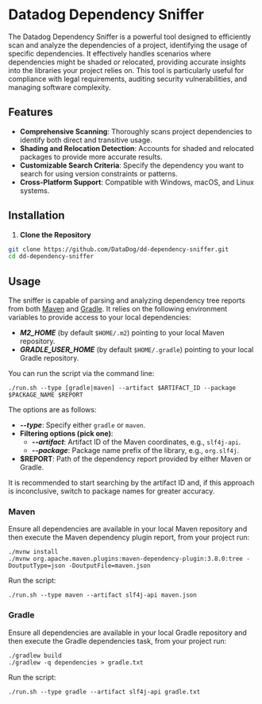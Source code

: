 # Datadog Dependency Sniffer

The Datadog Dependency Sniffer is a powerful tool designed to efficiently scan and analyze the dependencies of a
project, identifying the usage of specific dependencies. It effectively handles scenarios where dependencies might be
shaded or relocated, providing accurate insights into the libraries your project relies on. This tool is particularly
useful for compliance with legal requirements, auditing security vulnerabilities, and managing software complexity.

## Features

- **Comprehensive Scanning**: Thoroughly scans project dependencies to identify both direct and transitive usage.
- **Shading and Relocation Detection**: Accounts for shaded and relocated packages to provide more accurate results.
- **Customizable Search Criteria**: Specify the dependency you want to search for using version constraints or patterns.
- **Cross-Platform Support**: Compatible with Windows, macOS, and Linux systems.

## Installation

1. **Clone the Repository**

```bash
git clone https://github.com/DataDog/dd-dependency-sniffer.git
cd dd-dependency-sniffer
```

## Usage

The sniffer is capable of parsing and analyzing dependency tree reports from
both [Maven](https://maven.apache.org/plugins/maven-dependency-plugin/tree-mojo.html)
and [Gradle](https://docs.gradle.org/current/userguide/viewing_debugging_dependencies.html). It relies on the following
environment variables to provide access to your local dependencies:

- **_M2_HOME_** (by default `$HOME/.m2`) pointing to your local Maven repository.
- **_GRADLE_USER_HOME_** (by default `$HOME/.gradle`) pointing to your local Gradle repository.

You can run the script via the command line:

```shell
./run.sh --type [gradle|maven] --artifact $ARTIFACT_ID --package $PACKAGE_NAME $REPORT
```

The options are as follows:

- **_--type_**: Specify either `gradle` or `maven`.
- **Filtering options (pick one)**:
    - **_--artifact_**: Artifact ID of the Maven coordinates, e.g., `slf4j-api`.
    - **_--package_**: Package name prefix of the library, e.g., `org.slf4j`.
- **$REPORT**: Path of the dependency report provided by either Maven or Gradle.

It is recommended to start searching by the artifact ID and, if this approach is inconclusive, switch to package names
for greater accuracy.

### Maven

Ensure all dependencies are available in your local Maven repository and then execute the Maven dependency plugin
report, from your project run:

```shell
./mvnw install
./mvnw org.apache.maven.plugins:maven-dependency-plugin:3.8.0:tree -DoutputType=json -DoutputFile=maven.json
```

Run the script:

```shell
./run.sh --type maven --artifact slf4j-api maven.json
```

### Gradle

Ensure all dependencies are available in your local Gradle repository and then execute the Gradle dependencies task,
from your project run:

```shell
./gradlew build
./gradlew -q dependencies > gradle.txt
```

Run the script:

```shell
./run.sh --type gradle --artifact slf4j-api gradle.txt
```
